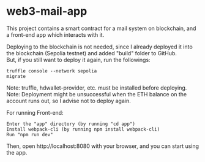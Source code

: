 # web3-mail-app
 
This project contains a smart contract for a mail system on blockchain, and a front-end app which interacts with it.  

Deploying to the blockchain is not needed, since I already deployed it into the blockchain (Sepolia testnet) and added "build" folder to GitHub.  
But, if you still want to deploy it again, run the followings:  
  ```
truffle console --network sepolia  
migrate  
  ```
Note: truffle, hdwallet-provider, etc. must be installed before deploying.  
Note: Deployment might be unsuccessful when the ETH balance on the account runs out, so I advise not to deploy again.  
  
  
For running Front-end:  
  ```
Enter the "app" directory (by running "cd app")  
Install webpack-cli (by running npm install webpack-cli)
Run "npm run dev"  
  ```  
  
Then, open http://localhost:8080 with your browser, and you can start using the app.
